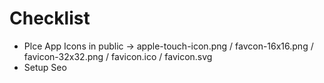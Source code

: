 # Checklist

- Plce App Icons in public -> apple-touch-icon.png / favcon-16x16.png / favicon-32x32.png / favicon.ico / favicon.svg
- Setup Seo